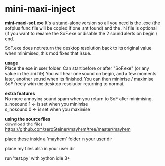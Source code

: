 # mini-maxi-inject
**mini-maxi-sof.exe**
It's a stand-alone version so all you need is the .exe (the sofplus func file will be copied if one isnt found) and the .ini file is optional (if you want to rename the SoF.exe or disable the 2 sound alerts on begin / end.

SoF.exe does not return the desktop resolution back to its original value when minimised, this mod fixes that issue.

__usage__    
Place the exe in user folder. Can start before or after "SoF.exe" (or any value in the .ini file) You will hear one sound on begin, and a few moments later, another sound when its finished. You can then minimise / maximise SoF freely with the desktop resolution returning to normal.

__extra features__  
No more annoying sound spam when you return to SoF after minimising.  
s_nosound 1 <- is set when you minimise  
s_nosound 0 <- is set when you maximise   


__using the source files__  
download the files https://github.com/zeroSteiner/mayhem/tree/master/mayhem

place these inside a 'mayhem' folder in your user dir

place my files also in your user dir

run 'test.py' with python idle 3+
